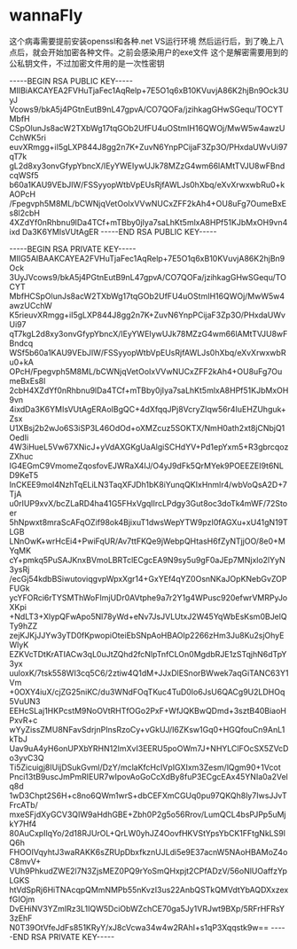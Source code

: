 # wannaFly
这个病毒需要提前安装openssl和各种.net VS运行环境
然后运行后，到了晚上八点后，就会开始加密各种文件。之前会感染用户的exe文件
这个是解密需要用到的公私钥文件，不过加密文件用的是一次性密钥


-----BEGIN RSA PUBLIC KEY-----
MIIBiAKCAYEA2FVHuTjaFec1AqRelp+7E5O1q6xB10KVuvjA86K2hjBn9Ock3UyJ
Vcows9/bkA5j4PGtnEutB9nL47gpvA/CO7QOFa/jzihkagGHwSGequ/TOCYTMbfH
CSpOlunJs8acW2TXbWg17tqGOb2UfFU4uOStmIH16QWOj/MwW5w4awzUCchWK5ri
euvXRmgg+iI5gLXP844J8gg2n7K+ZuvN6YnpPCijaF3Zp3O/PHxdaUWvUi97qT7k
gL2d8xy3onvGfypYbncX/IEyYWEIywUJk78MZzG4wm66lAMtTVJU8wFBndcqWSf5
b60a1KAU9VEbJIW/FSSyyopWtbVpEUsRjfAWLJs0hXbq/eXvXrwxwbRu0+kAOPcH
/Fpegvph5M8ML/bCWNjqVetOoIxVVwNUCxZFF2kAh4+OU8uFg7OumeBxEs8l2cbH
4XZdYf0nRhbnu9lDa4TCf+mTBby0jIya7saLhKt5mlxA8HPf51KJbMxOH9vn4ixd
Da3K6YMIsVUtAgER
-----END RSA PUBLIC KEY-----

-----BEGIN RSA PRIVATE KEY-----
MIIG5AIBAAKCAYEA2FVHuTjaFec1AqRelp+7E5O1q6xB10KVuvjA86K2hjBn9Ock
3UyJVcows9/bkA5j4PGtnEutB9nL47gpvA/CO7QOFa/jzihkagGHwSGequ/TOCYT
MbfHCSpOlunJs8acW2TXbWg17tqGOb2UfFU4uOStmIH16QWOj/MwW5w4awzUCchW
K5rieuvXRmgg+iI5gLXP844J8gg2n7K+ZuvN6YnpPCijaF3Zp3O/PHxdaUWvUi97
qT7kgL2d8xy3onvGfypYbncX/IEyYWEIywUJk78MZzG4wm66lAMtTVJU8wFBndcq
WSf5b60a1KAU9VEbJIW/FSSyyopWtbVpEUsRjfAWLJs0hXbq/eXvXrwxwbRu0+kA
OPcH/Fpegvph5M8ML/bCWNjqVetOoIxVVwNUCxZFF2kAh4+OU8uFg7OumeBxEs8l
2cbH4XZdYf0nRhbnu9lDa4TCf+mTBby0jIya7saLhKt5mlxA8HPf51KJbMxOH9vn
4ixdDa3K6YMIsVUtAgERAoIBgQC+4dXfqqJPj8VcryZIqw56r4IuEHZUhguk+Zsx
U1XBsj2b2wJo6S3iSP3L46OdOd+oXMZcuz5SOKTX/NmH0ath2xt8jCNbjQ1OedIi
4W3iHueL5Vw67XNicJ+yVdAXGKgUaAlgiSCHdYV+Pd1epYxm5+R3gbrcqozZXhuc
IG4EGmC9VmomeZqosfovEJWRaX4IJ/O4yJ9dFk5QrMYek9POEEZEI9t6NLD9KeT5
InCKEE9mol4NzhTqELiLN3TaqXFJDh1bK8iYunqQKIxHnmlr4/wbVoQsA2D+7TjA
u0rIUP9xvX/bcZLaRD4ha41G5FHxVgqIIrcLPdgy3Gut8oc3doTk4mWF/72Stoer
5hNpwxt8mraScAFqOZif98ok4BjixuT1dwsWepYTW9pzI0fAGXu+xU41gN19TLGB
LNnOwK+wrHcEi4+PwiFqUR/Av7ttFKQe9jWebpQHtasH6fZyNTjjOO/8e0+MYqMK
cY+pmkq5PuSAJKnxBVmoLBRTclECgcEA9N9sy5u9gF0aJEp7MNjxlo2lYyN3ysRj
/ecGj54kdbBSiwutoviqgvpWpxXgr14+GxYEf4qYZ0OsnNKaJOpKNebGvZOPFUGk
ycYFORci6rTYSMThWoFImjUDr0AVtphe9a7r2Y1g4WPusc920efwrVMRPyJoXKpi
+NdLT3+XlypQFwApo5Nl78yWd+eNv7JsJVLUtxJ2W45YqWbEsKsm0BJelQTy9hZZ
zejKJKjJJYw3yTD0fKpwopiOteiEbSNpAoHBAOIp2266zHm3Ju8Ku2sjOhyEWlyK
EZKVcTDtKrATIACw3qL0uJtZQhd2fcNlpTnfCLOn0MgdbRJE1zSTqjhN6dTpY3yx
uuloxK/7tsk558WI3cq5C6/2ztiw4Q1dM+JJxDlESnorBWwek7aqGiTANC63Y1Vm
+0OXY4iuX/cjZG25niKC/du3WNdFOqTKuc4TuD0Io6JsU6QACg9U2LDHOq5VuUN3
EEHcSLaj1HKPcstM9NoOVtRHTfOGo2PxF+WfJQKBwQDmd+3sztB40BiaoHPxvR+c
wYyZissZMU8NFavSdrjnPInsRzoCy+vGkUJ/I6ZKsw1Gq0+HGQfouCn9AnL1kTbJ
Uav9uA4yH6onUPXbYRHN12ImXvI3EERU5poOWm7J+NHYLClFOcSX5ZVcDo3yvC3Q
Ti5Zicuigj8IUijDSukGvml/DzY/mclaKfcHcIVpIGXIxm3Zesm/lQgm90+1Vcot
Pnci13tB9uscJmPmRIEUR7wIpovAoGoCcXdBy8fuP3ECgcEAx45YNIa0a2Velq8d
1wD3Chpt2S6H+c8no6QWm1wrS+dbCEFXmCGUq0pu97QKQh8ly7IwsJJvTFrcATb/
mxeSFjdXyGCV3QIW9aHdhGBE+Zbh0P2g5o56Rrov/LumQCL4bsPJPp5uMjkY7Hf4
80AuCxpIlqYo/2d18RJUrOL+QrLW0yhJZ4OovfHKVStYpsYbCK1FFtgNkLS9lQ6h
FHOOIVqyhtJ3waRAKK6sZRUpDbxfkznUJLdi5e9E37acnW5NAoHBAMoZ4oC8mvV+
VUh9PhkudZWE2l7N3ZjsMEZ0PQ9rYoSmQHxpjt2CPfADzV/56oNlUOaffzYpLGKS
htVdSpRj6HiTNAcqpQMmNMPb55nKvzI3us22AnbQSTkQMVdtYbAQDXxzexfGIOjm
DvEHiNV3YZmIRz3L1IQW5DciObWZchCE70ga5Jy1VRJwt9BXp/5RFrHFRsY3zEhF
N0T39OtVfeJdFs851KRyY/xJ8cVcwa34w4w2RAhI+s1qP3Xqqstk9w==
-----END RSA PRIVATE KEY-----
